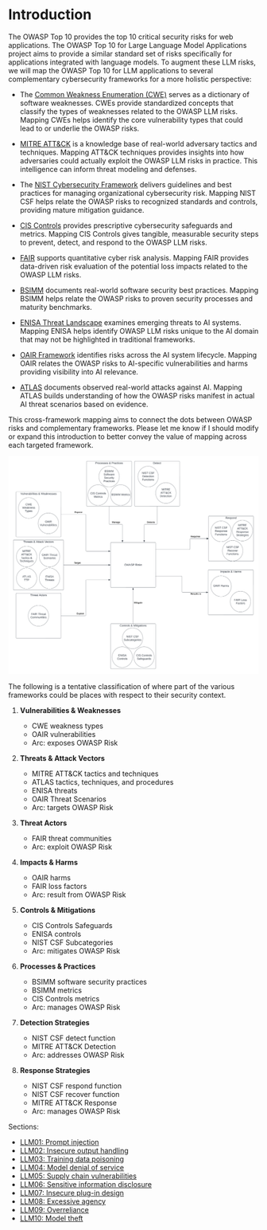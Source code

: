 

# Introduction
The OWASP Top 10 provides the top 10 critical security risks for web applications. The OWASP Top 10 for Large Language Model Applications project aims to provide a similar standard set of risks specifically for applications integrated with language models. To augment these LLM risks, we will map the OWASP Top 10 for LLM applications to several complementary cybersecurity frameworks for a more holistic perspective:

- The [Common Weakness Enumeration (CWE)](https://cwe.mitre.org/) serves as a dictionary of software weaknesses. CWEs provide standardized concepts that classify the types of weaknesses related to the OWASP LLM risks. Mapping CWEs helps identify the core vulnerability types that could lead to or underlie the OWASP risks.

- [MITRE ATT&CK](https://attack.mitre.org/) is a knowledge base of real-world adversary tactics and techniques. Mapping ATT&CK techniques provides insights into how adversaries could actually exploit the OWASP LLM risks in practice. This intelligence can inform threat modeling and defenses.

- The [NIST Cybersecurity Framework](https://www.nist.gov/cyberframework) delivers guidelines and best practices for managing organizational cybersecurity risk. Mapping NIST CSF helps relate the OWASP risks to recognized standards and controls, providing mature mitigation guidance.

- [CIS Controls](https://www.cisecurity.org/controls/) provides prescriptive cybersecurity safeguards and metrics. Mapping CIS Controls gives tangible, measurable security steps to prevent, detect, and respond to the OWASP LLM risks.

- [FAIR](https://www.riskmanagementinsight.com/) supports quantitative cyber risk analysis. Mapping FAIR provides data-driven risk evaluation of the potential loss impacts related to the OWASP LLM risks.

- [BSIMM](https://www.bsimm.com/) documents real-world software security best practices. Mapping BSIMM helps relate the OWASP risks to proven security processes and maturity benchmarks.

- [ENISA Threat Landscape](https://www.enisa.europa.eu/) examines emerging threats to AI systems. Mapping ENISA helps identify OWASP LLM risks unique to the AI domain that may not be highlighted in traditional frameworks.

- [OAIR Framework](https://www.operationalizingai.org/) identifies risks across the AI system lifecycle. Mapping OAIR relates the OWASP risks to AI-specific vulnerabilities and harms providing visibility into AI relevance.

- [ATLAS](https://www.anthropic.com/) documents observed real-world attacks against AI. Mapping ATLAS builds understanding of how the OWASP risks manifest in actual AI threat scenarios based on evidence.

This cross-framework mapping aims to connect the dots between OWASP risks and complementary frameworks. Please let me know if I should modify or expand this introduction to better convey the value of mapping across each targeted framework.

![alt text](./images/Security-Frameworks-Template.png)



The following is a tentative classification of where part of the various frameworks could be places with respect to their security context.  

1. **Vulnerabilities & Weaknesses**
   - CWE weakness types
   - OAIR vulnerabilities
   - Arc: exposes OWASP Risk

2. **Threats & Attack Vectors**
   - MITRE ATT&CK tactics and techniques
   - ATLAS tactics, techniques, and procedures
   - ENISA threats
   - OAIR Threat Scenarios
   - Arc: targets OWASP Risk

3. **Threat Actors**
   - FAIR threat communities
   - Arc: exploit OWASP Risk

4. **Impacts & Harms**
   - OAIR harms
   - FAIR loss factors
   - Arc: result from OWASP Risk

5. **Controls & Mitigations**
   - CIS Controls Safeguards
   - ENISA controls
   - NIST CSF Subcategories
   - Arc: mitigates OWASP Risk

6. **Processes & Practices**
   - BSIMM software security practices
   - BSIMM metrics
   - CIS Controls metrics
   - Arc: manages OWASP Risk

7. **Detection Strategies**
   - NIST CSF detect function
   - MITRE ATT&CK Detection
   - Arc: addresses OWASP Risk

8. **Response Strategies**
   - NIST CSF respond function
   - NIST CSF recover function
   - MITRE ATT&CK Response
   - Arc: manages OWASP Risk


Sections:

- [LLM01: Prompt injection](./OWASP-Mappings-to-other-frameworks-LLM01-PromptInj.md)
- [LLM02: Insecure output handling](./OWASP-Mappings-to-other-frameworks-LLM02-InsecureOutput.md) 
- [LLM03: Training data poisoning](./OWASP-Mappings-to-other-frameworks-LLM03-TrainingDataPoisoning.md)
- [LLM04: Model denial of service](./OWASP-Mappings-to-other-frameworks-LLM04-ModelDoS.md)
- [LLM05: Supply chain vulnerabilities](./OWASP-Mappings-to-other-frameworks-LLM05-SupplyChain.md)
- [LLM06: Sensitive information disclosure](./OWASP-Mappings-to-other-frameworks-LLM06-SensitiveInfoDisclosure.md)
- [LLM07: Insecure plug-in design](./OWASP-Mappings-to-other-frameworks-LLM07-InsecurePlugin.md)
- [LLM08: Excessive agency](./OWASP-Mappings-to-other-frameworks-LLM08-ExcessiveAgency.md)
- [LLM09: Overreliance](./OWASP-Mappings-to-other-frameworks-LLM09-Overreliance.md)
- [LLM10: Model theft](./OWASP-Mappings-to-other-frameworks-LLM10-ModelTheft.md)
